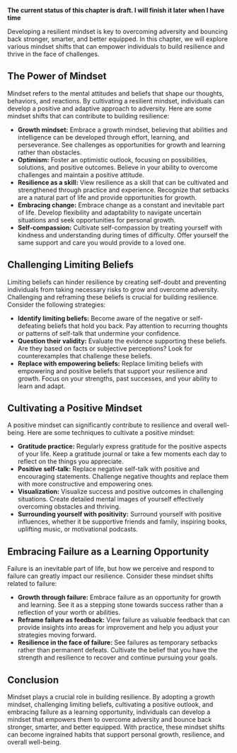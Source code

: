 **The current status of this chapter is draft. I will finish it later when I have time**

Developing a resilient mindset is key to overcoming adversity and bouncing back stronger, smarter, and better equipped. In this chapter, we will explore various mindset shifts that can empower individuals to build resilience and thrive in the face of challenges.

**The Power of Mindset**
------------------------

Mindset refers to the mental attitudes and beliefs that shape our thoughts, behaviors, and reactions. By cultivating a resilient mindset, individuals can develop a positive and adaptive approach to adversity. Here are some mindset shifts that can contribute to building resilience:

* **Growth mindset:** Embrace a growth mindset, believing that abilities and intelligence can be developed through effort, learning, and perseverance. See challenges as opportunities for growth and learning rather than obstacles.
* **Optimism:** Foster an optimistic outlook, focusing on possibilities, solutions, and positive outcomes. Believe in your ability to overcome challenges and maintain a positive attitude.
* **Resilience as a skill:** View resilience as a skill that can be cultivated and strengthened through practice and experience. Recognize that setbacks are a natural part of life and provide opportunities for growth.
* **Embracing change:** Embrace change as a constant and inevitable part of life. Develop flexibility and adaptability to navigate uncertain situations and seek opportunities for personal growth.
* **Self-compassion:** Cultivate self-compassion by treating yourself with kindness and understanding during times of difficulty. Offer yourself the same support and care you would provide to a loved one.

**Challenging Limiting Beliefs**
--------------------------------

Limiting beliefs can hinder resilience by creating self-doubt and preventing individuals from taking necessary risks to grow and overcome adversity. Challenging and reframing these beliefs is crucial for building resilience. Consider the following strategies:

* **Identify limiting beliefs:** Become aware of the negative or self-defeating beliefs that hold you back. Pay attention to recurring thoughts or patterns of self-talk that undermine your confidence.
* **Question their validity:** Evaluate the evidence supporting these beliefs. Are they based on facts or subjective perceptions? Look for counterexamples that challenge these beliefs.
* **Replace with empowering beliefs:** Replace limiting beliefs with empowering and positive beliefs that support your resilience and growth. Focus on your strengths, past successes, and your ability to learn and adapt.

**Cultivating a Positive Mindset**
----------------------------------

A positive mindset can significantly contribute to resilience and overall well-being. Here are some techniques to cultivate a positive mindset:

* **Gratitude practice:** Regularly express gratitude for the positive aspects of your life. Keep a gratitude journal or take a few moments each day to reflect on the things you appreciate.
* **Positive self-talk:** Replace negative self-talk with positive and encouraging statements. Challenge negative thoughts and replace them with more constructive and empowering ones.
* **Visualization:** Visualize success and positive outcomes in challenging situations. Create detailed mental images of yourself effectively overcoming obstacles and thriving.
* **Surrounding yourself with positivity:** Surround yourself with positive influences, whether it be supportive friends and family, inspiring books, uplifting music, or motivational podcasts.

**Embracing Failure as a Learning Opportunity**
-----------------------------------------------

Failure is an inevitable part of life, but how we perceive and respond to failure can greatly impact our resilience. Consider these mindset shifts related to failure:

* **Growth through failure:** Embrace failure as an opportunity for growth and learning. See it as a stepping stone towards success rather than a reflection of your worth or abilities.
* **Reframe failure as feedback:** View failure as valuable feedback that can provide insights into areas for improvement and help you adjust your strategies moving forward.
* **Resilience in the face of failure:** See failures as temporary setbacks rather than permanent defeats. Cultivate the belief that you have the strength and resilience to recover and continue pursuing your goals.

**Conclusion**
--------------

Mindset plays a crucial role in building resilience. By adopting a growth mindset, challenging limiting beliefs, cultivating a positive outlook, and embracing failure as a learning opportunity, individuals can develop a mindset that empowers them to overcome adversity and bounce back stronger, smarter, and better equipped. With practice, these mindset shifts can become ingrained habits that support personal growth, resilience, and overall well-being.
